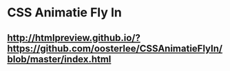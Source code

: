 # CSS Animatie Fly In 

## http://htmlpreview.github.io/?https://github.com/oosterlee/CSSAnimatieFlyIn/blob/master/index.html
